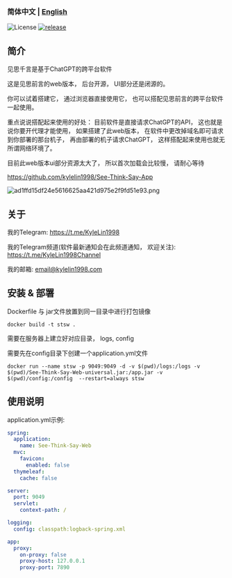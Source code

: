 ### 简体中文 | [English](./README_en.md)

![License](https://img.shields.io/badge/license-MIT-green)
[![release](https://img.shields.io/github/v/release/kylelin1998/See-Think-Say-App)](https://github.com/kylelin1998/See-Think-Say-App/releases/latest)

## 简介
见思千言是基于ChatGPT的跨平台软件

这是见思前言的web版本， 后台开源， UI部分还是闭源的。

你可以试着搭建它， 通过浏览器直接使用它， 也可以搭配见思前言的跨平台软件一起使用。

重点说说搭配起来使用的好处： 目前软件是直接请求ChatGPT的API， 这也就是说你要开代理才能使用， 如果搭建了此web版本， 
在软件中更改掉域名即可请求到你部署的那台机子， 再由部署的机子请求ChatGPT， 这样搭配起来使用也就无所谓网络环境了。

目前此web版本ui部分资源太大了， 所以首次加载会比较慢， 请耐心等待

<https://github.com/kylelin1998/See-Think-Say-App>

![ad1ffd15df24e5616625aa421d975e2f9fd51e93.png](https://openimg.kylelin1998.com/img/ad1ffd15df24e5616625aa421d975e2f9fd51e93.png)

## 关于
我的Telegram: <https://t.me/KyleLin1998>

我的Telegram频道(软件最新通知会在此频道通知， 欢迎关注): <https://t.me/KyleLin1998Channel>

我的邮箱: email@kylelin1998.com

## 安装 & 部署
Dockerfile 与 jar文件放置到同一目录中进行打包镜像
```
docker build -t stsw .
```
需要在服务器上建立好对应目录， logs, config

需要先在config目录下创建一个application.yml文件
```
docker run --name stsw -p 9049:9049 -d -v $(pwd)/logs:/logs -v $(pwd)/See-Think-Say-Web-universal.jar:/app.jar -v $(pwd)/config:/config  --restart=always stsw
```

## 使用说明
application.yml示例:
```yml
spring:
  application:
    name: See-Think-Say-Web
  mvc:
    favicon:
      enabled: false
  thymeleaf:
    cache: false

server:
  port: 9049
  servlet:
    context-path: /

logging:
  config: classpath:logback-spring.xml

app:
  proxy:
    on-proxy: false
    proxy-host: 127.0.0.1
    proxy-port: 7890
```